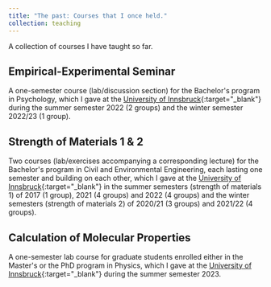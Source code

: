 ```yaml
---
title: "The past: Courses that I once held."
collection: teaching
---
```


A collection of courses I have taught so far.

Empirical-Experimental Seminar
------
A one-semester course (lab/discussion section) for the Bachelor's program in Psychology, which I gave at the [University of Innsbruck](https://www.uibk.ac.at/en/){:target="_blank"} during the summer semester 2022 (2 groups) and the winter semester 2022/23 (1 group).

Strength of Materials 1 & 2
------
Two courses (lab/exercises accompanying a corresponding lecture) for the Bachelor's program in Civil and Environmental Engineering, each lasting one semester and building on each other, which I gave at the [University of Innsbruck](https://www.uibk.ac.at/en/){:target="_blank"} in the summer semesters (strength of materials 1) of 2017 (1 group), 2021 (4 groups) and 2022 (4 groups) and the winter semesters (strength of materials 2) of 2020/21 (3 groups) and 2021/22 (4 groups).

Calculation of Molecular Properties
------
A one-semester lab course for graduate students enrolled either in the Master's or the PhD program in Physics, which I gave at the [University of Innsbruck](https://www.uibk.ac.at/en/){:target="_blank"} during the summer semester 2023.
